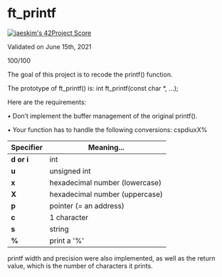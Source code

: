 # ft_printf

[![jaeskim's 42Project Score](https://badge42.herokuapp.com/api/project/cboutier/ft_printf)](https://github.com/JaeSeoKim/badge42)

Validated on June 15th, 2021

100/100

The goal of this project is to recode the printf() function.

The prototype of ft_printf() is: int ft_printf(const char *, ...);

Here are the requirements:

• Don’t implement the buffer management of the original printf().

• Your function has to handle the following conversions: cspdiuxX%

Specifier | Meaning... |
--- | --- |
**d or i** | int |
**u** | unsigned int |
**x** | hexadecimal number (lowercase) |
**X** | hexadecimal number (uppercase) |
**p** | pointer (= an address) |
**c** | 1 character |
**s** | string |
**%** | print a '%' |

printf width and precision were also implemented, as well as the return value, which is the number of characters it prints.
